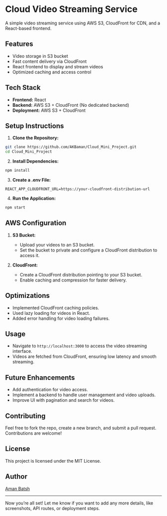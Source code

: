 # Cloud Video Streaming Service

A simple video streaming service using AWS S3, CloudFront for CDN, and a React-based frontend.

## Features
- Video storage in S3 bucket
- Fast content delivery via CloudFront
- React frontend to display and stream videos
- Optimized caching and access control

## Tech Stack
- **Frontend:** React
- **Backend:** AWS S3 + CloudFront (No dedicated backend)
- **Deployment:** AWS S3 + CloudFront

## Setup Instructions

1. **Clone the Repository:**
```bash
git clone https://github.com/AKBaman/Cloud_Mini_Project.git
cd Cloud_Mini_Project
```

2. **Install Dependencies:**
```bash
npm install
```

3. **Create a .env File:**
```plaintext
REACT_APP_CLOUDFRONT_URL=https://your-cloudfront-distribution-url
```

4. **Run the Application:**
```bash
npm start
```

## AWS Configuration
1. **S3 Bucket:**
   - Upload your videos to an S3 bucket.
   - Set the bucket to private and configure a CloudFront distribution to access it.

2. **CloudFront:**
   - Create a CloudFront distribution pointing to your S3 bucket.
   - Enable caching and compression for faster delivery.

## Optimizations
- Implemented CloudFront caching policies.
- Used lazy loading for videos in React.
- Added error handling for video loading failures.

## Usage
- Navigate to `http://localhost:3000` to access the video streaming interface.
- Videos are fetched from CloudFront, ensuring low latency and smooth streaming.

## Future Enhancements
- Add authentication for video access.
- Implement a backend to handle user management and video uploads.
- Improve UI with pagination and search for videos.

## Contributing
Feel free to fork the repo, create a new branch, and submit a pull request. Contributions are welcome!

## License
This project is licensed under the MIT License.

## Author
[Aman Batsh](https://github.com/AKBaman)

---

Now you’re all set! Let me know if you want to add any more details, like screenshots, API routes, or deployment steps.

